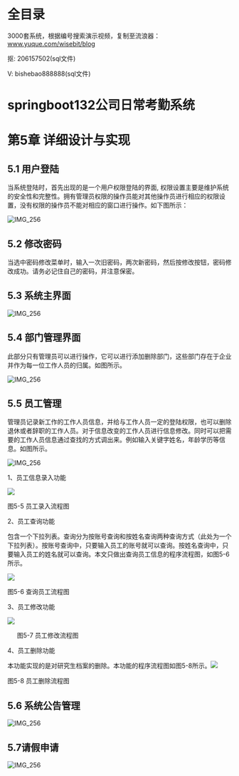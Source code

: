 # 全目录

3000套系统，根据编号搜索演示视频，复制至流浪器：www.yuque.com/wisebit/blog


<p>抠: 206157502(sql文件)</p>
<p>V: bishebao888888(sql文件)</p>



# springboot132公司日常考勤系统

# 第5章 详细设计与实现
## 5.1 用户登陆
当系统登陆时，首先出现的是一个用户权限登陆的界面, 权限设置主要是维护系统的安全性和完整性。拥有管理员权限的操作员能对其他操作员进行相应的权限设置，没有权限的操作员不能对相应的窗口进行操作。如下图所示：

![](/md/blog.013.png "IMG\_256")

## 5.2 修改密码
当选中密码修改菜单时，输入一次旧密码，两次新密码，然后按修改按钮，密码修改成功。请务必记住自己的密码，并注意保密。
## 5.3 系统主界面
![IMG\_256](/md/blog.014.png "IMG\_256")

## 5.4 部门管理界面
此部分只有管理员可以进行操作，它可以进行添加删除部门，这些部门存在于企业并作为每一位工作人员的归属。如图所示。

![](/md/blog.015.png "IMG\_256")
## 5.5 员工管理
管理员记录新工作的工作人员信息，并给与工作人员一定的登陆权限，也可以删除退休或者辞职的工作人员。对于信息改变的工作人员进行信息修改。同时可以把需要的工作人员信息通过查找的方式调出来。例如输入关键字姓名，年龄学历等信息。如图所示。

![IMG\_256](/md/blog.016.png "IMG\_256")

1、员工信息录入功能


![](/md/blog.017.png)


图5-5 员工录入流程图



2、员工查询功能

包含一个下拉列表。查询分为按账号查询和按姓名查询两种查询方式（此处为一个下拉列表）。按账号查询中，只要输入员工的账号就可以查询。按姓名查询中，只要输入员工的姓名就可以查询。本文只做出查询员工信息的程序流程图，如图5-6所示。

![](/md/blog.018.png)

图5-6 查询员工流程图

3、员工修改功能

![](/md/blog.019.png)

`   `图5-7 员工修改流程图

4、员工删除功能

本功能实现的是对研究生档案的删除。本功能的程序流程图如图5-8所示。![](/md/blog.020.png)

图5-8 员工删除流程图


## 5.6 系统公告管理
![IMG\_256](/md/blog.021.png "IMG\_256")

## 5.7请假申请
![IMG\_256](/md/blog.022.png "IMG\_256")













